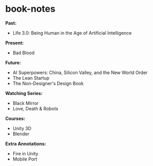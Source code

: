 # book-notes

<b> Past: </b>
<ul>
  <li>Life 3.0: Being Human in the Age of Artificial Intelligence</li>
</ul>

<b> Present: </b>
<ul>
    <li> Bad Blood </li>
</ul>

<b> Future: </b>
<ul>
  <li> AI Superpowers: China, Silicon Valley, and the New World Order </li>
  <li> The Lean Startup </li>
  <li> The Non-Designer's Design Book </li>
</ul>

<b> Watching Series: </b>
<ul>
  <li>Black Mirror</li>
  <li>Love, Death & Robots</li>
</ul>

<b> Courses: </b>
<ul>
  <li>Unity 3D</li>
  <li>Blender</li>
</ul>

<b> Extra Annotations: </b>
<ul>
  <li>Fire in Unity</li>
  <li>Mobile Port</li>
</ul>
